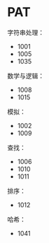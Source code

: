 # PAT

字符串处理：
- 1001
- 1005
- 1035

数学与逻辑：
- 1008
- 1015

模拟：
- 1002
- 1009

查找：
- 1006
- 1010
- 1011

排序：
- 1012

哈希：
- 1041